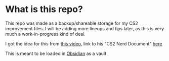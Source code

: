 # What is this repo?
This repo was made as a backup/shareable storage for my CS2 improvement files.
I will be adding more lineups and tips later, as this is very much a work-in-progress kind of deal.

I got the idea for this from [this video](https://www.youtube.com/watch?v=ZN_QhSoHA20), link to his "CS2 Nerd Document" [here](https://www.youtube.com/redirect?event=comments&redir_token=QUFFLUhqbHBGMGNOckItWVdLcnk1V0VSRHRJc2J5VWwyQXxBQ3Jtc0tuX1JfbERnSy1NV1J0NzYxNGVsZ3JKM2FXRVlOWEZKT3ZNR2l5TlJOSDBOT2RvOWhwLTJueDhtWjhwTUU0bTlIQ19IVEFNZDNsNmg4Y1Rka052MXBzZlFCZ1VjS0g1b1h4S2NfVHh0a3RHbUh4Ullqaw&q=https%3A%2F%2Fdocs.google.com%2Fspreadsheets%2Fd%2F1nNUEF7E__xGHUxSVQyUobW8Kv2qT-XwxW38My238pmY%2Fcopy%3Fusp%3Dsharing)

This is meant to be loaded in [Obsidian](https://obsidian.md/) as a vault